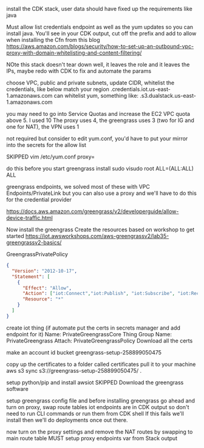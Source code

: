 
install the CDK stack, user data should have fixed up the requirements like java



Must allow list credentials endpoint as well as the yum updates so you can install java. You'll see in your CDK output, cut off the prefix and add to allow when installing the Cfn from this blog
https://aws.amazon.com/blogs/security/how-to-set-up-an-outbound-vpc-proxy-with-domain-whitelisting-and-content-filtering/

NOte this stack doesn't tear down well, it leaves the role and it leaves the IPs, maybe redo with CDK to fix and automate the params


choose VPC, public and private subnets, update CIDR, whitelist the credentials, like below match your region
.credentials.iot.us-east-1.amazonaws.com
can whitelist yum, something like: .s3.dualstack.us-east-1.amazonaws.com


you may need to go into Service Quotas and increase the EC2 VPC quota above 5. I used 10
The proxy uses 4, the greengrass uses 3 (two for IG and one for NAT), the VPN uses 1 

not required but consider to edit yum.conf, you'd have to put your mirror into the secrets for the allow list


SKIPPED
vim /etc/yum.conf
proxy=<YOUR PROXY LB ENDPOINT>


do this before you start greengrass install
sudo visudo 
root ALL=(ALL:ALL) ALL



greengrass endpoints, we solved most of these with VPC Endpoints/PrivateLink but you can also use a proxy and we'll have to do this for the credential provider

https://docs.aws.amazon.com/greengrass/v2/developerguide/allow-device-traffic.html



Now install the greengrass
Create the resources based on workshop to get started
https://iot.awsworkshops.com/aws-greengrassv2/lab35-greengrassv2-basics/

GreengrassPrivatePolicy
```json
{
  "Version": "2012-10-17",
  "Statement": [
    {
      "Effect": "Allow",
      "Action": ["iot:Connect","iot:Publish", "iot:Subscribe", "iot:Receive", "greengrass:*"],
      "Resource": "*"
    }
  ]
}
```

create iot thing (if automate put the certs in secrets manager and add endpoint for it)
Name: PrivateGreengrassCore
Thing Group Name: PrivateGreengrass
Attach: PrivateGreengrassPolicy
Download all the certs

make an account id bucket
greengrass-setup-258899050475

copy up the certificates to a folder called certificates
pull it to your machine
aws s3 sync s3://greengrass-setup-258899050475/ .


setup python/pip and install awsiot SKIPPED
Download the greengrass software


setup greengrass config file and before installing greengrass go ahead and turn on proxy, swap route tables 
iot endpoints are in CDK output so don't need to run CLI commands or run them from CDK shell
If this fails we'll install then we'll do deployments once out there. 

now turn on the proxy settings and remove the NAT routes by swapping to main route table
MUST setup proxy endpoints var from Stack output
